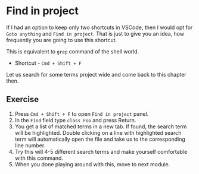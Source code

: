 # Find in project

If I had an option to keep only two shortcuts in VSCode, then I would
opt for `Goto anything` and `Find in project`. That is just to give you an
idea, how frequently you are going to use this shortcut.

This is equivalent to `grep` command of the shell world.

- Shortcut - `Cmd + Shift + F`

Let us search for some terms project wide and come back to this chapter then.

## Exercise

1. Press `Cmd + Shift + F` to open `Find in project` panel.
2. In the `Find` field type `class Foo` and press Return.
3. You get a list of matched terms in a new tab. If found, the search term
   will be highlighted. Double clicking on a line with highlighted search term
   will automatically open the file and take us to the corresponding line
   number.
4. Try this will 4-5 different search terms and make yourself comfortable with
   this command.
5. When you done playing around with this, move to next module.
